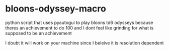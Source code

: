 # bloons-odyssey-macro

python script that uses pyautogui to play bloons td6 odysseys because theres an achievement to do 100 
and I dont feel like grinding for what is supposed to be an achievement

I doubt it will work on your machine since I beleive it is resolution dependent
